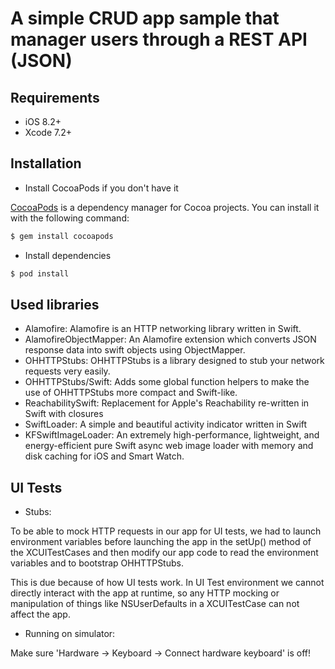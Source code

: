 # A simple CRUD app sample that manager users through a REST API (JSON)

## Requirements

- iOS 8.2+
- Xcode 7.2+

## Installation

- Install CocoaPods if you don't have it

[CocoaPods](http://cocoapods.org) is a dependency manager for Cocoa projects. You can install it with the following command:

```bash
$ gem install cocoapods
```

- Install dependencies

```bash
$ pod install
```

## Used libraries

- Alamofire: Alamofire is an HTTP networking library written in Swift.
- AlamofireObjectMapper: An Alamofire extension which converts JSON response data into swift objects using ObjectMapper.
- OHHTTPStubs: OHHTTPStubs is a library designed to stub your network requests very easily.
- OHHTTPStubs/Swift: Adds some global function helpers to make the use of OHHTTPStubs more compact and Swift-like.
- ReachabilitySwift: Replacement for Apple's Reachability re-written in Swift with closures
- SwiftLoader: A simple and beautiful activity indicator written in Swift
- KFSwiftImageLoader: An extremely high-performance, lightweight, and energy-efficient pure Swift async web image loader with memory and disk caching for iOS and Smart Watch.

## UI Tests

- Stubs:

To be able to mock HTTP requests in our app for UI tests, we had to launch environment variables before launching the app in the setUp() method of the XCUITestCases and then modify our app code to read the environment variables and to bootstrap OHHTTPStubs.

This is due because of how UI tests work. In UI Test environment we cannot directly interact with the app at runtime, so any HTTP mocking or manipulation of things like NSUserDefaults in a XCUITestCase can not affect the app.

- Running on simulator:

Make sure 'Hardware -> Keyboard -> Connect hardware keyboard' is off!
